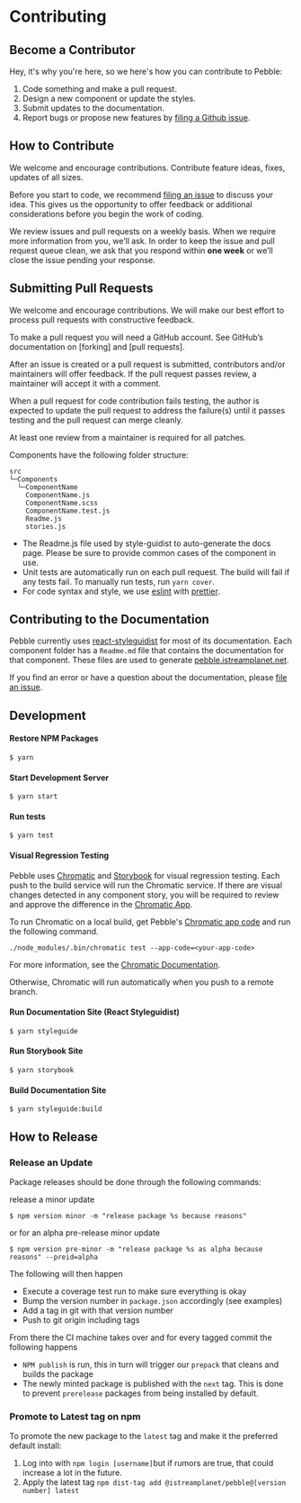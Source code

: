 # Contributing

## Become a Contributor

Hey, it's why you're here, so we here's how you can contribute to Pebble:

1. Code something and make a pull request.
1. Design a new component or update the styles.
1. Submit updates to the documentation.
1. Report bugs or propose new features by [filing a Github issue](https://github.com/iStreamPlanet/pebble/issues).

## How to Contribute

We welcome and encourage contributions. Contribute feature ideas, fixes, updates of all sizes.

Before you start to code, we recommend [filing an issue](https://github.com/iStreamPlanet/pebble/issues) to discuss your idea. This gives us the opportunity to offer feedback or additional considerations before you begin the work of coding.

We review issues and pull requests on a weekly basis. When we require more information from you, we’ll ask. In order to keep the issue and pull request queue clean, we ask that you respond within **one week** or we’ll close the issue pending your response.

## Submitting Pull Requests

We welcome and encourage contributions. We will make our best effort to process pull requests with constructive feedback.

To make a pull request you will need a GitHub account. See GitHub’s documentation on [forking] and [pull requests].

After an issue is created or a pull request is submitted, contributors and/or maintainers will offer feedback. If the pull request passes review, a maintainer will accept it with a comment.

When a pull request for code contribution fails testing, the author is expected to update the pull request to address the failure(s) until it passes testing and the pull request can merge cleanly.

At least one review from a maintainer is required for all patches.

Components have the following folder structure:

```
src
└─Components
  └─ComponentName
    ComponentName.js
    ComponentName.scss
    ComponentName.test.js
    Readme.js
    stories.js
```

- The Readme.js file used by style-guidist to auto-generate the docs page. Please be sure to provide common cases of the component in use.
- Unit tests are automatically run on each pull request. The build will fail if any tests fail. To manually run tests, run `yarn cover`.
- For code syntax and style, we use [eslint](https://eslint.org/) with [prettier](https://prettier.io/).

## Contributing to the Documentation

Pebble currently uses [react-styleguidist](https://react-styleguidist.js.org/) for most of its documentation. Each component folder has a `Readme.md` file that contains the documentation for that component. These files are used to generate [pebble.istreamplanet.net](https://pebble.istreamplanet.net).

If you find an error or have a question about the documentation, please [file an issue](https://github.com/iStreamPlanet/pebble/issues).

## Development

#### Restore NPM Packages

```shell
$ yarn
```

#### Start Development Server

```shell
$ yarn start
```

#### Run tests

```shell
$ yarn test
```

#### Visual Regression Testing

Pebble uses [Chromatic](https://www.chromaticqa.com) and [Storybook](https://storybook.js.org/) for visual regression testing. Each push to the build service will run the Chromatic service. If there are visual changes detected in any component story, you will be required to review and approve the difference in the [Chromatic App](https://www.chromaticqa.com/builds?appId=5c893af34635b40020991b72).

To run Chromatic on a local build, get Pebble's [Chromatic app code](https://www.chromaticqa.com/manage) and run the following command.

```shell
./node_modules/.bin/chromatic test --app-code=<your-app-code>
```

For more information, see the [Chromatic Documentation](http://docs.chromaticqa.com/test).

Otherwise, Chromatic will run automatically when you push to a remote branch.

#### Run Documentation Site (React Styleguidist)

```shell
$ yarn styleguide
```

#### Run Storybook Site

```shell
$ yarn storybook
```

#### Build Documentation Site

```shell
$ yarn styleguide:build
```

## How to Release

### Release an Update

Package releases should be done through the following commands:

release a minor update

```shell
$ npm version minor -m "release package %s because reasons"
```

or for an alpha pre-release minor update

```shell
$ npm version pre-minor -m "release package %s as alpha because reasons" --preid=alpha
```

The following will then happen

- Execute a coverage test run to make sure everything is okay
- Bump the version number in `package.json` accordingly (see examples)
- Add a tag in git with that version number
- Push to git origin including tags

From there the CI machine takes over and for every tagged commit the following happens

- `NPM publish` is run, this in turn will trigger our `prepack` that cleans and builds the package
- The newly minted package is published with the `next` tag. This is done to prevent `prerelease` packages from being installed by default.

### Promote to Latest tag on npm

To promote the new package to the `latest` tag and make it the preferred default install:

1. Log into with `npm login [username]`but if rumors are true, that could increase a lot in the future.
2. Apply the latest tag `npm dist-tag add @istreamplanet/pebble@[version number] latest`
